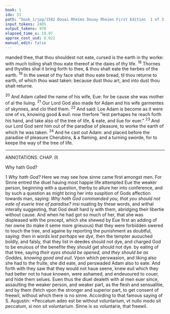 ```yaml
---
book: 1
idx: 31
path: "book_1/jpg/1582 Douai Rheims Douay Rheims First Edition  1 of 3 1609 Old Testament.pdf-31.jpg"
input_tokens: 2405
output_tokens: 970
elapsed_time_s: 18.97
approx_cost_usd: 0.022
manual_edit: false
---
```

manded thee, that thou shouldest not eate, cursed is the earth in thy worke: with much toiling shalt thou eate thereof al the daies of thy life. <sup>18</sup> Thornes and thystles shal it bring forth to thee, & thou shalt eate the herbes of the earth. <sup>19</sup> In the sweat of thy face shalt thou eate bread, til thou returne to earth, of which thou wast taken: because dust thou art, and into dust thou shalt returne.

<sup>20</sup> And Adam called the name of his wife, Eue: for be cause she was mother of al the liuing. <sup>21</sup> Our Lord God also made for Adam and his wife garmentes of skynnes, and clo thed them. <sup>22</sup> And said: Loe Adam is become as it were one of vs, knowing good & euil: now therfore "lest perhapes he reach forth his hand, and take also of the tree of life, & eate, and liue for euer." <sup>23</sup> And our Lord God sent him out of the paradise of pleasure, to worke the earth of which he was taken. <sup>24</sup> And he cast out Adam: and placed before the paradise of pleasure Cherubins, & a flaming, and a turning sworde, for to keepe the way of the tree of life.

[^1]: Almeanalone way or other: & such as suffer wides to ouergrow (in their souls) that after this life either su staine the fyre of Purgatorie or eternal paine. S. Aug. 2.c.10. de Gen. co. Man.

[^2]: She was mother rather of al the dying: but in figure of our b. Lady who is mother of Christ, life it selfe, she is called mother of the liuing. S. Epiph. her. 78.

---

ANNOTATIONS.
CHAP. III

<aside>Why hath God?</aside>

1 *Why hath God?* Here we may see how sinne came first amongst men. For Sinne entred the diuel hauing most happie life attempted Eue the weaker person, beginning with a question, therby to allure her into conference, and by such a question as might bring her into suspition of Gods affection towards man, saying: *Why hath God commanded you, that you should not eate of euerie tree of paradise?* insi nuating by these words, and withal interally suggesting, that God dealt hard ly with them, abridging their libertie without cause. And when he had got so much of her, that she was displeased with the precept, which she shewed by Eue first an adding of her owne (to make it seme more grieuous) that they were forbidden swered to touch the tree, and againe by reporting the punishment as doubtful, saying: then in words *lest perhaps we dye*, then the tempter auouched boldly, and falsly, that they list in deedes should not dye, and charged God to be enuious of the benefite they should get should not dye. by eating of that tree, saying *their eyes should be opened, and they should be as Goddes, knowing good and euil*. Vpon which perswasion, and liking also she had to the fruite, she did eate, and perswaded Adam also to eate. And forth with they saw that they would not haue seene, knew euil which they had better not to haue knowen, were ashamed, and endeuoured to couer, and hide them selues. Euen thus the diuel dealeth with al men euer since, assaulting the weaker person, and weaker part, as the flesh and sensualitie, and by them (fetch vpon the stronger and superior part, to get consent of freewil, without which there is no sinne. According to that famous saying of S. Augustin: *Peccatum adeo est be without voluntarium, vt nullo modo sit peccatum, si non sit voluntarium. Sinne is so voluntarie, that freewil.